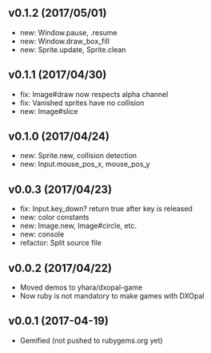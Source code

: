 ## v0.1.2 (2017/05/01)

- new: Window.pause, .resume
- new: Window.draw_box_fill
- new: Sprite.update, Sprite.clean

## v0.1.1 (2017/04/30)

- fix: Image#draw now respects alpha channel
- fix: Vanished sprites have no collision
- new: Image#slice

## v0.1.0 (2017/04/24)

- new: Sprite.new, collision detection
- new: Input.mouse_pos_x, mouse_pos_y

## v0.0.3 (2017/04/23)

- fix: Input.key_down? return true after key is released
- new: color constants
- new: Image.new, Image#circle, etc.
- new: console
- refactor: Split source file

## v0.0.2 (2017/04/22)

- Moved demos to yhara/dxopal-game
- Now ruby is not mandatory to make games with DXOpal

## v0.0.1 (2017-04-19)

- Gemified (not pushed to rubygems.org yet)
